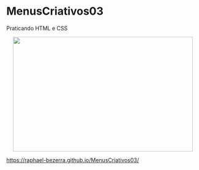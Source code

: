 # MenusCriativos03

Praticando HTML e CSS

<p align="center">
  <img width="470" height="300" src="src/Menu03.mov">
</p>

https://raphael-bezerra.github.io/MenusCriativos03/
